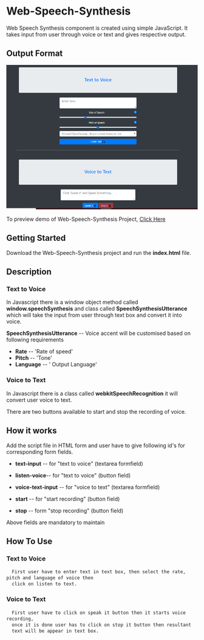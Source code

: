 # Web-Speech-Synthesis

Web Speech Synthesis component is created using simple JavaScript. It takes input from user through voice or text and gives respective output.

## Output Format
<p align='center'><img src="https://github.com/SairamPotta/Web-Speech-Synthesis/blob/master/Image/Capture.PNG?raw=true"></p>

To preview demo of Web-Speech-Synthesis Project, [Click Here](https://web-speech-synthesis.stackblitz.io/)

## Getting Started
Download the Web-Speech-Synthesis project and run the **index.html** file.

## Description

### Text to Voice
  In Javascript there is a window object method called **window.speechSynthesis** and class called **SpeechSynthesisUtterance** which will take the input from user through text box and convert it into voice.
  
  **SpeechSynthesisUtterance** -- Voice accent will be customised based on following requirements
  - **Rate**      --  'Rate of speed'
  - **Pitch**     --  'Tone'
  - **Language**  -- ' Output Language'

### Voice to Text
  In Javascript there is a class called **webkitSpeechRecognition** it will convert user voice to text.
  
  There are two buttons available to start and stop the recording of voice.
  
## How it works
  
  Add the script file in HTML form and user have to give following id's for corresponding form fields.
  
  - **text-input** -- for "text to voice" (textarea formfield)
  - **listen-voice**-- for "text to voice" (button field)
  
  - **voice-text-input** -- for "voice to text" (textarea formfield)
  - **start** -- for "start recording" (button field)
  - **stop** -- form "stop recording" (button field)
  
  Above fields are mandatory to maintain
    
  ## How To Use
  
   ### Text to Voice
      First user have to enter text in text box, then select the rate, pitch and language of voice then 
      click on listen to text.
      
   ### Voice to Text
      First user have to click on speak it button then it starts voice recording, 
      once it is done user has to click on stop it button then resultant 
      text will be appear in text box.
